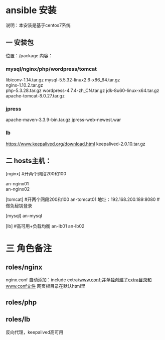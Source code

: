 # ansible 安装

说明：本安装是基于centos7系统

## 一 安装包
位置：/package
内容：
### mysql/nginx/php/wordpress/tomcat
libiconv-1.14.tar.gz 
mysql-5.5.32-linux2.6-x86_64.tar.gz  
nginx-1.10.2.tar.gz  
php-5.3.28.tar.gz
wordpress-4.7.4-zh_CN.tar.gz
jdk-8u60-linux-x64.tar.gz
apache-tomcat-8.0.27.tar.gz

### jpress
apache-maven-3.3.9-bin.tar.gz
jpress-web-newest.war 
### lb
https://www.keepalived.org/download.html 
keepalived-2.0.10.tar.gz



## 二 hosts主机：
[nginx]   #开两个网段200和100

an-nginx01      
an-nginx02     

[tomcat]
#开两个网段200和100
an-tomcat01   地址：192.168.200.189:8080   # 做免秘钥登录

[mysql]
an-mysql

[lb]        #高可用+负载均衡
an-lb01
an-lb02


# 三 角色备注
## roles/nginx
nginx.conf 自动添加：include extra/www.conf;并单独创建了extra目录和www.conf文件
网页根目录在默认html里

## roles/php
## roles/lb
反向代理，keepalived高可用



